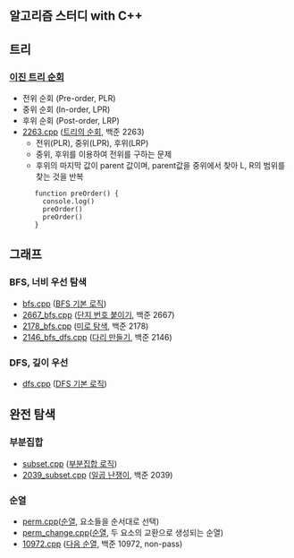 알고리즘 스터디 with C++
--------------
## 트리
  ### [이진 트리 순회]
   * 전위 순회 (Pre-order, PLR)
   * 중위 순회 (In-order, LPR)
   * 후위 순회 (Post-order, LRP)
   * [2263.cpp] ([트리의 순회], 백준 2263)
     * 전위(PLR), 중위(LPR), 후위(LRP)
     * 중위, 후위를 이용하여 전위를 구하는 문제
     * 후위의 마지막 값이 parent 값이며, parent값을 중위에서 찾아 L, R의 범위를 찾는 것을 반복
     <code>
        function preOrder() {
          console.log()
          preOrder()
          preOrder()
        }
     </code>
## 그래프
  ### BFS, 너비 우선 탐색
   * [bfs.cpp] ([BFS 기본 로직])
   * [2667_bfs.cpp] ([단지 번호 붙이기], 백준 2667)
   * [2178_bfs.cpp] ([미로 탐색], 백준 2178)
   * [2146_bfs_dfs.cpp] ([다리 만들기], 백준 2146)
  ### DFS, 깊이 우선 
   * [dfs.cpp] ([DFS 기본 로직])
## 완전 탐색
  ### 부분집합
   * [subset.cpp] ([부분집합 로직])
   * [2039_subset.cpp] ([일곱 난쟁이], 백준 2039)
  ### 순열
   * [perm.cpp]([순열], 요소들을 순서대로 선택)
   * [perm_change.cpp]([순열], 두 요소의 교환으로 생성되는 순열)
   * [10972.cpp] ([다음 순열], 백준 10972, non-pass)

[bfs.cpp]: https://github.com/programrubber/algo_dic/blob/master/bfs.cpp
[2667_bfs.cpp]: https://github.com/programrubber/algo_dic/blob/master/2667_bfs.cpp
[2178_bfs.cpp]: https://github.com/programrubber/algo_dic/blob/master/2178_bfs.cpp
[dfs.cpp]: https://github.com/programrubber/algo_dic/blob/master/dfs.cpp
[2146_bfs_dfs.cpp]: https://github.com/programrubber/algo_dic/blob/master/2146_bfs_dfs.cpp
[subset.cpp]: https://github.com/programrubber/algo_dic/blob/master/subset.cpp
[2039_subset.cpp]: https://github.com/programrubber/algo_dic/blob/master/2039_subset.cpp
[perm.cpp]: https://github.com/programrubber/algo_dic/blob/master/perm.cpp
[perm_change.cpp]: https://github.com/programrubber/algo_dic/blob/master/perm_change.cpp
[10972.cpp]: https://github.com/programrubber/algo_dic/blob/master/10972.cpp
[2263.cpp]: https://github.com/programrubber/algo_dic/blob/master/2263.cpp

[BFS 기본 로직]: http://www.algocoding.net/graph/traversal/BFS.html
[단지 번호 붙이기]: https://www.acmicpc.net/problem/2667
[미로 탐색]: https://www.acmicpc.net/problem/2178
[DFS 기본 로직]: http://www.algocoding.net/graph/traversal/DFS.html
[다리 만들기]: https://www.acmicpc.net/problem/2146
[부분집합 로직]: http://www.algocoding.net/design/search/subset.html
[일곱 난쟁이]: https://www.acmicpc.net/problem/2309
[트리의 순회]: https://www.acmicpc.net/problem/2263
[순열]: http://www.algocoding.net/design/search/permutation.html
[다음 순열]: https://www.acmicpc.net/problem/10972
[이진 트리 순회]: http://www.algocoding.net/tree/tree_traversal.html

